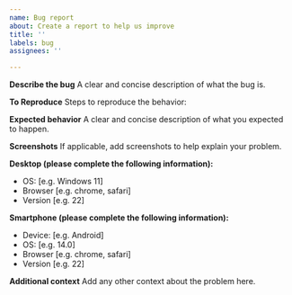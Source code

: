 ```yaml
---
name: Bug report
about: Create a report to help us improve
title: ''
labels: bug
assignees: ''

---
```


**Describe the bug**
A clear and concise description of what the bug is.

**To Reproduce**
Steps to reproduce the behavior:


**Expected behavior**
A clear and concise description of what you expected to happen.

**Screenshots**
If applicable, add screenshots to help explain your problem.

**Desktop (please complete the following information):**
 - OS: [e.g. Windows 11]
 - Browser [e.g. chrome, safari]
 - Version [e.g. 22]

**Smartphone (please complete the following information):**
 - Device: [e.g. Android]
 - OS: [e.g. 14.0]
 - Browser [e.g. chrome, safari]
 - Version [e.g. 22]

**Additional context**
Add any other context about the problem here.
